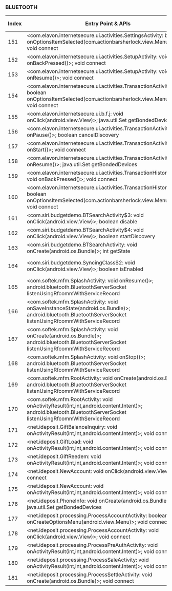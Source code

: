 ### BLUETOOTH
| Index | Entry Point & APIs | Screen shot | Resource id | Label |
| ------------- | ------------- | ------------- |-------------|-------------|
| 151 | <com.elavon.internetsecure.ui.activities.SettingsActivity: boolean onOptionsItemSelected(com.actionbarsherlock.view.MenuItem)>; void connect | ![](D:\COSMOS\output\py\Play_win8\Finance\com.elavon.virtualmerchantmobile\com.elavon.internetsecure.ui.activities.SettingsActivity.png) |  | F |
| 152 | <com.elavon.internetsecure.ui.activities.SetupActivity: void onBackPressed()>; void connect | ![](D:\COSMOS\output\py\Play_win8\Finance\com.elavon.virtualmerchantmobile\com.elavon.internetsecure.ui.activities.SetupActivity.png) |  | |
| 153 | <com.elavon.internetsecure.ui.activities.SetupActivity: void onResume()>; void connect | ![](D:\COSMOS\output\py\Play_win8\Finance\com.elavon.virtualmerchantmobile\com.elavon.internetsecure.ui.activities.SetupActivity.png) |  | |
| 154 | <com.elavon.internetsecure.ui.activities.TransactionActivity: boolean onOptionsItemSelected(com.actionbarsherlock.view.MenuItem)>; void connect | ![](D:\COSMOS\output\py\Play_win8\Finance\com.elavon.virtualmerchantmobile\com.elavon.internetsecure.ui.activities.TransactionActivity.png) |  | |
| 155 | <com.elavon.internetsecure.ui.b.f.j: void onClick(android.view.View)>; java.util.Set getBondedDevices | ![](D:\COSMOS\output\py\Play_win8\Finance\com.elavon.virtualmerchantmobile\com.elavon.internetsecure.ui.activities.TransactionActivity.png) |  | |
| 156 | <com.elavon.internetsecure.ui.activities.TransactionActivity: void onPause()>; boolean cancelDiscovery | ![](D:\COSMOS\output\py\Play_win8\Finance\com.elavon.virtualmerchantmobile\com.elavon.internetsecure.ui.activities.TransactionActivity.png) |  | |
| 157 | <com.elavon.internetsecure.ui.activities.TransactionActivity: void onStart()>; void connect | ![](D:\COSMOS\output\py\Play_win8\Finance\com.elavon.virtualmerchantmobile\com.elavon.internetsecure.ui.activities.TransactionActivity.png) |  | |
| 158 | <com.elavon.internetsecure.ui.activities.TransactionActivity: void onResume()>; java.util.Set getBondedDevices | ![](D:\COSMOS\output\py\Play_win8\Finance\com.elavon.virtualmerchantmobile\com.elavon.internetsecure.ui.activities.TransactionActivity.png) |  | |
| 159 | <com.elavon.internetsecure.ui.activities.TransactionHistoryActivity: void onBackPressed()>; void connect | ![](D:\COSMOS\output\py\Play_win8\Finance\com.elavon.virtualmerchantmobile\com.elavon.internetsecure.ui.activities.TransactionHistoryActivity.png) |  | F |
| 160 | <com.elavon.internetsecure.ui.activities.TransactionHistoryActivity: boolean onOptionsItemSelected(com.actionbarsherlock.view.MenuItem)>; void connect | ![](D:\COSMOS\output\py\Play_win8\Finance\com.elavon.virtualmerchantmobile\com.elavon.internetsecure.ui.activities.TransactionHistoryActivity.png) |  | F |
| 161 | <com.siri.budgetdemo.BTSearchActivity$3: void onClick(android.view.View)>; boolean disable | ![](D:\COSMOS\output\py\Play_win8\Finance\com.siri.budgetdemo\com.siri.budgetdemo.BTSearchActivity.png) |  | T |
| 162 | <com.siri.budgetdemo.BTSearchActivity$4: void onClick(android.view.View)>; boolean startDiscovery | ![](D:\COSMOS\output\py\Play_win8\Finance\com.siri.budgetdemo\com.siri.budgetdemo.BTSearchActivity.png) |  | T |
| 163 | <com.siri.budgetdemo.BTSearchActivity: void onCreate(android.os.Bundle)>; int getState | ![](D:\COSMOS\output\py\Play_win8\Finance\com.siri.budgetdemo\com.siri.budgetdemo.BTSearchActivity.png) |  | T |
| 164 | <com.siri.budgetdemo.SyncingClass$2: void onClick(android.view.View)>; boolean isEnabled | ![](D:\COSMOS\output\py\Play_win8\Finance\com.siri.budgetdemo\com.siri.budgetdemo.SyncingClass.png) | {'2131165509': <sensitive_component.SensitiveComponent.SensitiveView object at 0x0000027283D4D6D8>} | T |
| 165 | <com.softek.mfm.SplashActivity: void onResume()>; android.bluetooth.BluetoothServerSocket listenUsingRfcommWithServiceRecord | ![](D:\COSMOS\output\py\Play_win8\Finance\com.softek.ofxclmobile.y12fcu\com.softek.mfm.SplashActivity.png) |  | |
| 166 | <com.softek.mfm.SplashActivity: void onSaveInstanceState(android.os.Bundle)>; android.bluetooth.BluetoothServerSocket listenUsingRfcommWithServiceRecord | ![](D:\COSMOS\output\py\Play_win8\Finance\com.softek.ofxclmobile.y12fcu\com.softek.mfm.SplashActivity.png) |  | |
| 167 | <com.softek.mfm.SplashActivity: void onCreate(android.os.Bundle)>; android.bluetooth.BluetoothServerSocket listenUsingRfcommWithServiceRecord | ![](D:\COSMOS\output\py\Play_win8\Finance\com.softek.ofxclmobile.y12fcu\com.softek.mfm.SplashActivity.png) |  | |
| 168 | <com.softek.mfm.SplashActivity: void onStop()>; android.bluetooth.BluetoothServerSocket listenUsingRfcommWithServiceRecord | ![](D:\COSMOS\output\py\Play_win8\Finance\com.softek.ofxclmobile.y12fcu\com.softek.mfm.SplashActivity.png) |  | |
| 169 | <com.softek.mfm.RootActivity: void onCreate(android.os.Bundle)>; android.bluetooth.BluetoothServerSocket listenUsingRfcommWithServiceRecord | ![](D:\COSMOS\output\py\Play_win8\Finance\com.softek.ofxclmobile.wsecu\com.softek.mfm.RootActivity.png) |  | F |
| 170 | <com.softek.mfm.RootActivity: void onActivityResult(int,int,android.content.Intent)>; android.bluetooth.BluetoothServerSocket listenUsingRfcommWithServiceRecord | ![](D:\COSMOS\output\py\Play_win8\Finance\com.softek.ofxclmobile.wsecu\com.softek.mfm.RootActivity.png) |  | F |
| 171 | <net.ideposit.GiftBalanceInquiry: void onActivityResult(int,int,android.content.Intent)>; void connect | ![](D:\COSMOS\output\py\Play_win8\Finance\net.ideposit\net.ideposit.GiftBalanceInquiry.png) |  | |
| 172 | <net.ideposit.GiftLoad: void onActivityResult(int,int,android.content.Intent)>; void connect | ![](D:\COSMOS\output\py\Play_win8\Finance\net.ideposit\net.ideposit.GiftLoad.png) |  | |
| 173 | <net.ideposit.GiftReedem: void onActivityResult(int,int,android.content.Intent)>; void connect | ![](D:\COSMOS\output\py\Play_win8\Finance\net.ideposit\net.ideposit.GiftReedem.png) |  | F |
| 174 | <net.ideposit.NewAccount: void onClick(android.view.View)>; void connect | ![](D:\COSMOS\output\py\Play_win8\Finance\net.ideposit\net.ideposit.NewAccount.png) |  | |
| 175 | <net.ideposit.NewAccount: void onActivityResult(int,int,android.content.Intent)>; void connect | ![](D:\COSMOS\output\py\Play_win8\Finance\net.ideposit\net.ideposit.NewAccount.png) |  | |
| 176 | <net.ideposit.PhoneInfo: void onCreate(android.os.Bundle)>; java.util.Set getBondedDevices | ![](D:\COSMOS\output\py\Play_win8\Finance\net.ideposit\net.ideposit.PhoneInfo.png) |  | |
| 177 | <net.ideposit.processing.ProcessAccountActivity: boolean onCreateOptionsMenu(android.view.Menu)>; void connect | ![](D:\COSMOS\output\py\Play_win8\Finance\net.ideposit\net.ideposit.processing.ProcessAccountActivity.png) |  | |
| 178 | <net.ideposit.processing.ProcessAccountActivity: void onClick(android.view.View)>; void connect | ![](D:\COSMOS\output\py\Play_win8\Finance\net.ideposit\net.ideposit.processing.ProcessAccountActivity.png) |  | |
| 179 | <net.ideposit.processing.ProcessPreAuthActivity: void onActivityResult(int,int,android.content.Intent)>; void connect | ![](D:\COSMOS\output\py\Play_win8\Finance\net.ideposit\net.ideposit.processing.ProcessPreAuthActivity.png) |  | F |
| 180 | <net.ideposit.processing.ProcessSaleActivity: void onActivityResult(int,int,android.content.Intent)>; void connect | ![](D:\COSMOS\output\py\Play_win8\Finance\net.ideposit\net.ideposit.processing.ProcessSaleActivity.png) |  | F |
| 181 | <net.ideposit.processing.ProcessSettleActivity: void onCreate(android.os.Bundle)>; void connect | ![](D:\COSMOS\output\py\Play_win8\Finance\net.ideposit\net.ideposit.processing.ProcessSettleActivity.png) |  | F |

